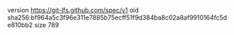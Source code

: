 version https://git-lfs.github.com/spec/v1
oid sha256:bf964a5c3f96e311e7885b75ecff51f9d384ba8c02a8af9910164fc5de810bb2
size 789
